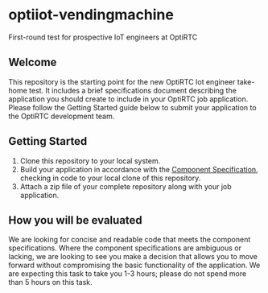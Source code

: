 # optiiot-vendingmachine
First-round test for prospective IoT engineers at OptiRTC

Welcome
-------

This repository is the starting point for the new OptiRTC Iot engineer take-home test. It includes a brief specifications document describing the application you should create to include in your OptiRTC job application. Please follow the Getting Started guide below to submit your application to the OptiRTC development team.

Getting Started
---------------

1. Clone this repository to your local system.
2. Build your application in accordance with the [Component Specification](https://github.com/OptiRTC/optiiot-vendingmachine/blob/master/FunctionalSpec.md), checking in code to your local clone of this repository.
3. Attach a zip file of your complete repository along with your job application.

How you will be evaluated
-------------------------

We are looking for concise and readable code that meets the component specifications. Where the component specifications are ambiguous or lacking, we are looking to see you make a decision that allows you to move forward without compromising the basic functionality of the application. We are expecting this task to take you 1-3 hours; please do not spend more than 5 hours on this task.